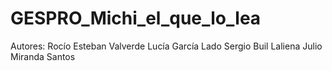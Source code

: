 # GESPRO_Michi_el_que_lo_lea
Autores:
Rocío Esteban Valverde
Lucía García Lado
	Sergio Buil Laliena
     Julio Miranda Santos

